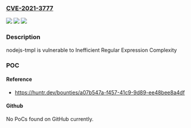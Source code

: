 ### [CVE-2021-3777](https://cve.mitre.org/cgi-bin/cvename.cgi?name=CVE-2021-3777)
![](https://img.shields.io/static/v1?label=Product&message=daaku%2Fnodejs-tmpl&color=blue)
![](https://img.shields.io/static/v1?label=Version&message=%3C%201.0.5%20&color=brighgreen)
![](https://img.shields.io/static/v1?label=Vulnerability&message=CWE-1333%20Inefficient%20Regular%20Expression%20Complexity&color=brighgreen)

### Description

nodejs-tmpl is vulnerable to Inefficient Regular Expression Complexity

### POC

#### Reference
- https://huntr.dev/bounties/a07b547a-f457-41c9-9d89-ee48bee8a4df

#### Github
No PoCs found on GitHub currently.

